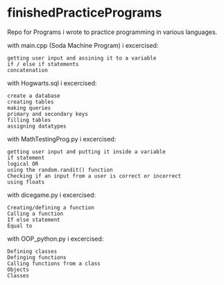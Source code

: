 # finishedPracticePrograms
Repo for Programs i wrote to practice programming in various languages.

with main.cpp (Soda Machine Program) i excercised: 
    
    getting user input and assining it to a variable
    if / else if statements
    concatenation
    
    
with Hogwarts.sql i excercised:

    create a database
    creating tables
    making queries
    primary and secondary keys
    filling tables
    assigning datatypes


with MathTestingProg.py i excercised:

    getting user input and putting it inside a variable
    if statement
    logical OR
    using the random.randit() function
    Checking if an input from a user is correct or incorrect
    using floats
    

with dicegame.py i excercised:

    Creating/defining a function
    Calling a function
    If else statement
    Equal to
    
with OOP_python.py i excercised:
    
    Defining classes
    Definging functions
    Calling functions from a class
    Objects
    Classes
    
    
